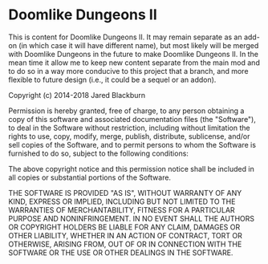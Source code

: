 # Doomlike Dungeons II

This is content for Doomlike Dungeons II.  It may remain separate as an 
add-on (in which case it will have different name), but most likely will 
be merged with Doomlike Dungeons in the future to make Doomlike Dungeons II. 
In the mean time it allow me to keep new content separate from the main 
mod and to do so in a way more conducive to this project that a branch, 
and more flexible to future design (i.e., it could be a sequel or an 
addon).


Copyright (c) 2014-2018 Jared Blackburn

Permission is hereby granted, free of charge, to any person obtaining a copy
of this software and associated documentation files (the "Software"), to deal
in the Software without restriction, including without limitation the rights
to use, copy, modify, merge, publish, distribute, sublicense, and/or sell
copies of the Software, and to permit persons to whom the Software is
furnished to do so, subject to the following conditions:

The above copyright notice and this permission notice shall be included in all
copies or substantial portions of the Software.

THE SOFTWARE IS PROVIDED "AS IS", WITHOUT WARRANTY OF ANY KIND, EXPRESS OR
IMPLIED, INCLUDING BUT NOT LIMITED TO THE WARRANTIES OF MERCHANTABILITY,
FITNESS FOR A PARTICULAR PURPOSE AND NONINFRINGEMENT. IN NO EVENT SHALL THE
AUTHORS OR COPYRIGHT HOLDERS BE LIABLE FOR ANY CLAIM, DAMAGES OR OTHER
LIABILITY, WHETHER IN AN ACTION OF CONTRACT, TORT OR OTHERWISE, ARISING FROM,
OUT OF OR IN CONNECTION WITH THE SOFTWARE OR THE USE OR OTHER DEALINGS IN THE
SOFTWARE.
